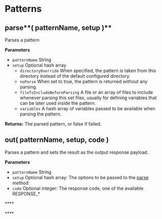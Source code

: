 # Patterns

## parse**\( patternName, setup \)**

Parses a pattern

**Parameters**

* `patternName` String
* `setup` Optional hash array
  * `directoryOverride` When specified, the pattern is taken from this directory instead of the default configured directory.
  * `noParse` When set to true, the pattern is returned without any parsing.
  * `fileToIncludeBeforeParsing` A file or an array of files to include whenever parsing this set files, usually for defining variables that can be later used inside the pattern.
  * `variables` A hash array of variables passed to be available when parsing the pattern.

**Returns:** The parsed pattern, or false if failed.

## out\( patternName, setup, code \)

Parses a pattern and sets the result as the output response payload.

**Parameters**

* `patternName` String
* `setup` Optional hash array: The options to be passed to the [parse](patterns.md#parse-patternname-setup) method
* `code` Optional integer: The response code, one of the available RESPONSE\_\*

\*\*\*\*

\*\*\*\*

